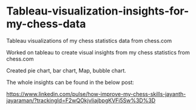 # Tableau-visualization-insights-for-my-chess-data
Tableau visualizations of my chess statistics data from chess.com

Worked on tableau to create visual insights from my chess statistics from chess.com

Created pie chart, bar chart, Map, bubble chart.

The whole insights can be found in the below post:

https://www.linkedin.com/pulse/how-improve-my-chess-skills-jayanth-jayaraman/?trackingId=F2wQOkjvIiajbpgKVFi5Sw%3D%3D
